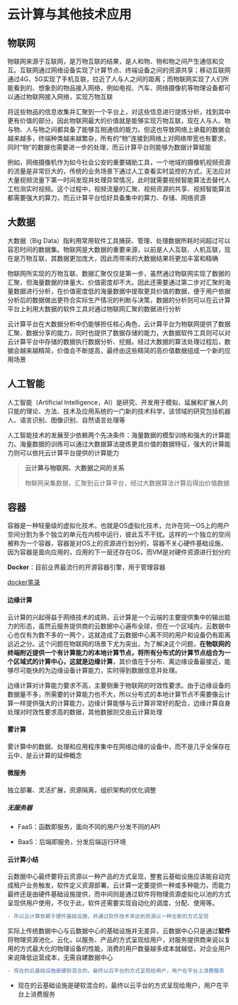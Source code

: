# 云计算与其他技术应用

## 物联网

物联网来源于互联网，是万物互联的结果，是人和物、物和物之间产生通信和交互。互联网通过网络设备实现了计算节点、终端设备之间的资源共享；移动互联网通过4G、5G实现了手机互联，拉近了人与人之间的距离；而物联网实现了人们所能看到的、想象到的物品接入网络，例如电视、汽车、网络摄像机等物理设备都可以通过物联网接入网络，实现万物互联

将这些物品的信息收集并汇聚到一个平台上，对这些信息进行提炼分析，找到其中更有价值的部分。因此物联网最大的价值就是能够实现万物互联，现在人与人、物与物、人与物之间都具备了能够互相通信的能力。但这也导致网络上承载的数据会越来越多，终端种类越来越繁杂，所有的“物”连接到网络上对网络带宽也有要求，同时“物”的数据也需要进一步的处理，而云计算平台则能够为数据计算赋能

例如，网络摄像机作为如今社会公安的重要辅助工具，一个地域的摄像机视频资源的流量是非常巨大的，传统的业务场景下通过人工查看实时监控的方式，无法应对大量视频流量下第一时间发现并处理异常情况，此时就需要视频智能算法去替代人工检测实时视频。这个过程中，视频流量的汇聚、视频资源的共享、视频智能算法都需要强大的算力，而云计算平台恰好具备集中的算力、存储、网络资源

## 大数据

大数据（Big Data）指利用常用软件工具捕获、管理、处理数据所耗时间超过可以容忍时间的数据集。物联网是大数据的重要来源，以前是人人互联、人机互联，现在是万物互联，其数据更加庞大，因此而带来的大数据结果将更加丰富和精确

物联网所实现的万物互联、数据汇聚仅仅是第一步，虽然通过物联网实现了数据的汇聚，但海量数据的体量大、价值密度却不大。因此还需要通过第二步对汇聚的海量数据进行分析，在价值密度低的海量数据中提取更具价值的数据，便于用户依据分析后的数据做出更符合实际生产情况的判断与决策，数据的分析则可以在云计算平台上利用大数据的软件工具对通过物联网汇聚的数据进行分析

云计算平台在大数据分析中仍能够担任核心角色，云计算平台为物联网提供了数据汇聚、数据分享的能力，同时也提供了数据存储的能力，大数据软件工具则可以对云计算平台中存储的数据执行数据分析、挖掘。经过大数据的算法处理过程后，数据会越来越精简，价值会不断提高，最终由这些精简的高价值数据组成一个新的应用场景

## 人工智能

人工智能（Artificial Intelligence，AI）是研究、开发用于模拟、延展和扩展人的只能的理论、方法、技术及应用系统的一门新的技术科学，该领域的研究包括机器人、语言识别、图像识别、自然语言处理等

人工智能技术的发展至少依赖两个先决条件：海量数据的模型训练和强大的计算能力。海量数据的训练可以通过大数据算法提炼更具价值的数据特征，强大的计算能力则可以依托云计算平台提供的计算能力

> **云计算与物联网、大数据之间的关系**
>
> 物联网采集数据，汇聚到云计算平台，经过大数据算法计算后得出价值数据

## 容器

容器是一种轻量级的虚拟化技术，也就是OS虚拟化技术，允许在同一OS上的用户空间分割为多个独立的单元在内核中运行，彼此互不干扰。这样的一个独立的空间被称为一个容器，容器是对OS上的资源进行划分的，容器不关心硬件基础设施，因为容器是面向应用的，应用的下一层还存在OS，而VM是对硬件资源进行划分的

**Docker**：目前业界最流行的开源容器引擎，用于管理容器

[docker笔录](https://github.com/Hebolinux/docker)

#### 边缘计算

云计算的兴起得益于网络技术的成熟，云计算是一个云端的主要提供集中的输出能力的形态，虽然云服务提供商的云数据中心遍布全球，但在一个区域内，云数据中心也仅有为数不多的一两个，这就造成了云数据中心离不同的用户和设备仍有距离远近之分。这个问题在物联网的场景下尤为突出，为了解决这个问题，**在物联网的终端附近提供一个有计算能力的本地计算节点，将所有分布式的计算节点组合为一个区域式的计算中心，这就是边缘计算**，其价值在于分布、离边缘设备最接近，能够尽可能快的为边缘设备计算能力，实时得到数据信息并处理。

边缘计算对计算能力要求不高，主要侧重于物联网的时效性要求。由于边缘设备的数据量不多，所需要的计算能力也不大，所以分布式的本地计算节点不需要像云计算一样提供强大的计算能力，边缘计算能够与云计算非常好的配合，边缘计算自身处理对时效性要求高的数据，其他数据则交由云计算处理

#### 雾计算

雾计算中的数据、处理和应用程序集中在网络边缘的设备中，而不是几乎全保存在云中，是云计算的延伸概念

#### 微服务

独立部署、灵活扩展，资源隔离，组织架构的优化调整

##### 无服务器

- FaaS：函数即服务，面向不同的用户分发不同的API

- BaaS：后端即服务，分发后端运行环境


#### 云计算小结

云数据中心最终要将云资源以一种产品的方式呈现，整套云基础设施应该能自动完成租户业务触发，软件定义资源部署。云计算一定要提供一种或多种能力，而能力最终还是由硬件基础设施提供，而中间则是通过软件将物理资源虚拟化以池的方式呈现供用户使用，不仅于此，软件还需要实现自动化的调度、分配、使用等。

```diff
- 所以云计算依赖于硬件基础设施，并通过软件技术来达到资源以一种全新的方式呈现
```

实际上传统数据中心与云数据中心的基础设施并无差异，云数据中心只是通过**软件**将物理资源池化、云化，以服务、产品的方式呈现给用户，对服务提供商来说以复用的方式最大化的物理设备的性能，消费的用户数量越多成本就越低，对企业用户来说降低运营成本，无需自建数据中心

```diff
- 现在的云基础设施是硬软混合的，最终以云平台的方式呈现给用户，用户在平台上消费服务
```

- 现在的云基础设施是硬软混合的，最终以云平台的方式呈现给用户，用户在平台上消费服务
